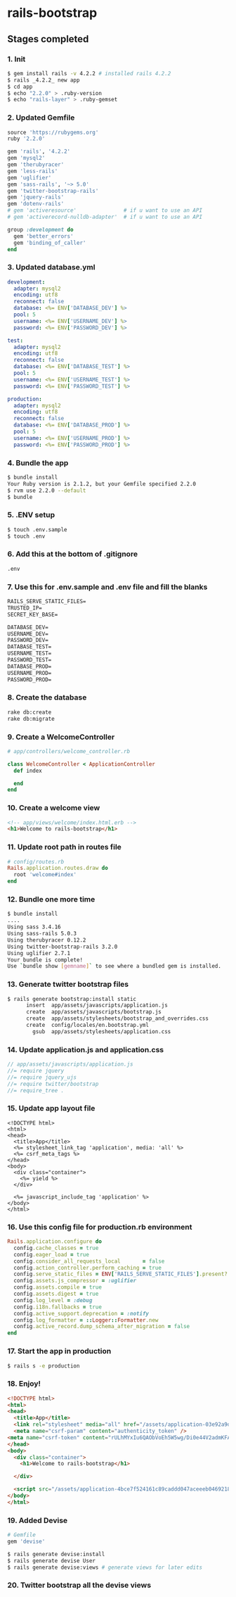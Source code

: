 # rails-bootstrap

## Stages completed

### 1. Init
```bash
$ gem install rails -v 4.2.2 # installed rails 4.2.2
$ rails _4.2.2_ new app
$ cd app
$ echo "2.2.0" > .ruby-version
$ echo "rails-layer" > .ruby-gemset
```

### 2. Updated Gemfile
```ruby
source 'https://rubygems.org'
ruby '2.2.0'

gem 'rails', '4.2.2'
gem 'mysql2'
gem 'therubyracer'
gem 'less-rails'
gem 'uglifier'
gem 'sass-rails', '~> 5.0'
gem 'twitter-bootstrap-rails'
gem 'jquery-rails'
gem 'dotenv-rails'
# gem 'activeresource'               # if u want to use an API
# gem 'activerecord-nulldb-adapter'  # if u want to use an API

group :development do
  gem 'better_errors'
  gem 'binding_of_caller'
end
```

### 3. Updated database.yml
```yml
development:
  adapter: mysql2
  encoding: utf8
  reconnect: false
  database: <%= ENV['DATABASE_DEV'] %>
  pool: 5
  username: <%= ENV['USERNAME_DEV'] %>
  password: <%= ENV['PASSWORD_DEV'] %>

test:
  adapter: mysql2
  encoding: utf8
  reconnect: false
  database: <%= ENV['DATABASE_TEST'] %>
  pool: 5
  username: <%= ENV['USERNAME_TEST'] %>
  password: <%= ENV['PASSWORD_TEST'] %>

production:
  adapter: mysql2
  encoding: utf8
  reconnect: false
  database: <%= ENV['DATABASE_PROD'] %>
  pool: 5
  username: <%= ENV['USERNAME_PROD'] %>
  password: <%= ENV['PASSWORD_PROD'] %>
```

### 4. Bundle the app
```bash
$ bundle install
Your Ruby version is 2.1.2, but your Gemfile specified 2.2.0
$ rvm use 2.2.0 --default
$ bundle
```

### 5. .ENV setup
```bash
$ touch .env.sample
$ touch .env
```

### 6. Add this at the bottom of .gitignore
```txt
.env
```

### 7. Use this for .env.sample and .env file and fill the blanks
```txt
RAILS_SERVE_STATIC_FILES=
TRUSTED_IP=
SECRET_KEY_BASE=

DATABASE_DEV=
USERNAME_DEV=
PASSWORD_DEV=
DATABASE_TEST=
USERNAME_TEST=
PASSWORD_TEST=
DATABASE_PROD=
USERNAME_PROD=
PASSWORD_PROD=
```

### 8. Create the database
```bash
rake db:create
rake db:migrate
```

### 9. Create a WelcomeController
```ruby
# app/controllers/welcome_controller.rb

class WelcomeController < ApplicationController
  def index

  end
end
```

### 10. Create a welcome view
```html
<!-- app/views/welcome/index.html.erb -->
<h1>Welcome to rails-bootstrap</h1>
```

### 11. Update root path in routes file
```ruby
# config/routes.rb
Rails.application.routes.draw do
  root 'welcome#index'
end
```

### 12. Bundle one more time
```bash
$ bundle install
....
Using sass 3.4.16
Using sass-rails 5.0.3
Using therubyracer 0.12.2
Using twitter-bootstrap-rails 3.2.0
Using uglifier 2.7.1
Your bundle is complete!
Use `bundle show [gemname]` to see where a bundled gem is installed.
```

### 13. Generate twitter bootstrap files
```bash
$ rails generate bootstrap:install static
      insert  app/assets/javascripts/application.js
      create  app/assets/javascripts/bootstrap.js
      create  app/assets/stylesheets/bootstrap_and_overrides.css
      create  config/locales/en.bootstrap.yml
        gsub  app/assets/stylesheets/application.css
```

### 14. Update application.js and application.css
```javascript
// app/assets/javascripts/application.js
//= require jquery
//= require jquery_ujs
//= require twitter/bootstrap
//= require_tree .
```

### 15. Update app layout file
```erb
<!DOCTYPE html>
<html>
<head>
  <title>App</title>
  <%= stylesheet_link_tag 'application', media: 'all' %>
  <%= csrf_meta_tags %>
</head>
<body>
  <div class="container">
    <%= yield %>
  </div>

  <%= javascript_include_tag 'application' %>
</body>
</html>
```

### 16. Use this config file for production.rb environment
```ruby
Rails.application.configure do
  config.cache_classes = true
  config.eager_load = true
  config.consider_all_requests_local       = false
  config.action_controller.perform_caching = true
  config.serve_static_files = ENV['RAILS_SERVE_STATIC_FILES'].present?
  config.assets.js_compressor = :uglifier
  config.assets.compile = true
  config.assets.digest = true
  config.log_level = :debug
  config.i18n.fallbacks = true
  config.active_support.deprecation = :notify
  config.log_formatter = ::Logger::Formatter.new
  config.active_record.dump_schema_after_migration = false
end
```

### 17. Start the app in production
```bash
$ rails s -e production
```

### 18. Enjoy!
```html
<!DOCTYPE html>
<html>
<head>
  <title>App</title>
  <link rel="stylesheet" media="all" href="/assets/application-03e92a9d5dc8d47350ec3e8fd9ad870e3ec5d4276fcf89859e619df6c5df001f.css" />
  <meta name="csrf-param" content="authenticity_token" />
<meta name="csrf-token" content="rULhMYxIu6QAObVoEh5W5wg/Di0e44V2admKFAZXqBZ944vFtk/PwFYMmI1CPLCqIXAyN3J+xG/cJP/KgAFljg==" />
</head>
<body>
  <div class="container">
    <h1>Welcome to rails-bootstrap</h1>

  </div>

  <script src="/assets/application-4bce7f524161c89caddd047aceeeb0469218df67dc9ea982f1f777b2b6685e3a.js"></script>
</body>
</html>
```

### 19. Added Devise
```ruby
# Gemfile
gem 'devise'
```
```bash
$ rails generate devise:install
$ rails generate devise User
$ rails generate devise:views # generate views for later edits
```

### 20. Twitter bootstrap all the devise views
